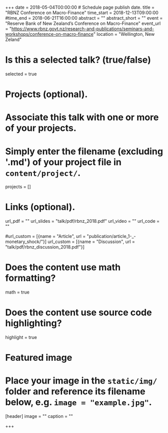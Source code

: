 +++
date = 2018-05-04T00:00:00  # Schedule page publish date.
title = "RBNZ Conference on Macro-Finance"
time_start = 2018-12-13T09:00:00
#time_end = 2018-06-21T16:00:00
abstract = ""
abstract_short = ""
event = "Reserve Bank of New Zealand’s Conference on Macro-Finance"
event_url = "https://www.rbnz.govt.nz/research-and-publications/seminars-and-workshops/conference-on-macro-finance"
location = "Wellington, New Zeland"

# Is this a selected talk? (true/false)
selected = true

# Projects (optional).
#   Associate this talk with one or more of your projects.
#   Simply enter the filename (excluding '.md') of your project file in `content/project/`.
projects = []

# Links (optional).
url_pdf = ""
url_slides = "talk/pdf/rbnz_2018.pdf"
url_video = ""
url_code = ""

#url_custom = [{name = "Article", url = "publication/article_1-_-monetary_shock/"}]
url_custom = [{name = "Discussion", url = "talk/pdf/rbnz_discussion_2018.pdf"}]

# Does the content use math formatting?
math = true

# Does the content use source code highlighting?
highlight = true

# Featured image
# Place your image in the `static/img/` folder and reference its filename below, e.g. `image = "example.jpg"`.
[header]
image = ""
caption = ""

+++